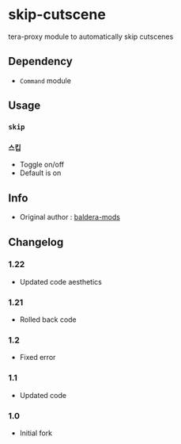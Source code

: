 # skip-cutscene
tera-proxy module to automatically skip cutscenes

## Dependency
- `Command` module

## Usage
### `skip`
### `스킵`
- Toggle on/off
- Default is on

## Info
- Original author : [baldera-mods](https://github.com/baldera-mods)

## Changelog
### 1.22
- Updated code aesthetics
### 1.21
- Rolled back code
### 1.2
- Fixed error
### 1.1
- Updated code
### 1.0
- Initial fork

